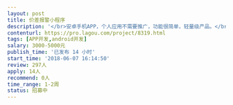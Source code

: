 ```yaml
---                
layout: post       
title: 价差报警小程序           
description: '</br>安卓手机APP，个人应用不需要推广，功能很简单，轻量级产品。</br>1.抓取数据</br>2.计算价差</br>3.超过预设值则响铃报警</br>'     
contenturl: https://pro.lagou.com/project/8319.html      
tags: [APP开发,android开发]            
salary: 3000-5000元          
publish_time: '已发布 14 小时'         
start_time: '2018-06-07 16:14:50'           
review: 297人                   
apply: 14人                   
recommend: 0人                   
time_range: 1-2周              
status: 招募中                  
---                 
```

